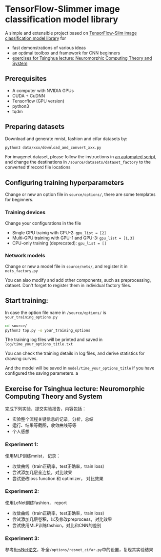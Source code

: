 # TensorFlow-Slimmer image classification model library

A simple and extensible project based on 
[TensorFlow-Slim image classification model library](https://github.com/tensorflow/models/tree/master/research/slim)
for 
- fast demonstrations of various ideas
- an optimal toolbox and framework for CNN beginners
- <a href="#exercise">exercises for Tsinghua lecture: Neuromorphic Computing Theory and System</a><br>


## Prerequisites
- A computer with NVIDIA GPUs
- CUDA + CuDNN
- Tensorflow (GPU version)
- python3
- tqdm


## Preparing datasets
Download and generate mnist, fashion and cifar datasets by:
```bash
python3 data/xxx/download_and_convert_xxx.py
```
For imagenet dataset, please follow the instructions in 
[an automated script](https://github.com/tensorflow/models/tree/master/research/slim#an-automated-script-for-processing-imagenet-data),
and change the destinations in `/source/datasets/dataset_factory` to the converted tf.record file locations


## Configuring training hyperparameters

Change or new an option file in `source/options/`, there are some templates for beginners.


### Training devices
Change your configurations in the file

- Single GPU trainig with GPU-2: `gpu_list = [2]`
- Multi-GPU training with GPU-1 and GPU-3: `gpu_list = [1,3]`
- CPU-only training (deprecated): `gpu_list = []` 


### Network models

Change or new a model file in `source/nets/`, and register it in `nets_factory.py`

You can also modify and add other components, such as preprocessing, dataset. 
Don't forget to register them in individual factory files.

## Start training:
In case the option file name in `/source/options/` is `your_training_options.py` 
```bash
cd source/
python3 top.py -o your_training_options
```
The training log files will be printed and saved in `log/time_your_options_title.txt`

You can check the training details in log files, and derive statistics for drawing curves.

And the model will be saved in `model/time_your_options_title` if you have configured the saving parameters.
a

## Exercise for Tsinghua lecture: Neuromorphic Computing Theory and System
<a id='exercise'></a>

完成下列实验，提交实验报告，内容包括：
- 实验整个流程关键信息的记录，分析，总结
- 运行、结果等截图，收敛曲线等等
- 个人感想

### Experiment 1:
使用MLP训练mnist， 记录：
- 收敛曲线（train正确率，test正确率，train loss）
- 尝试添加几层全连接，对比效果
- 尝试更改loss function 和 optimizer， 对比效果

### Experiment 2:
使用LeNet训练fashion， report
- 收敛曲线（train正确率，test正确率，train loss）
- 尝试添加几层卷积，以及修改preprocess，对比效果
- 尝试使用MLP训练fashion，对比和CNN的差别

### Experiment 3:
参考[ResNet论文](http://openaccess.thecvf.com/content_cvpr_2016/papers/He_Deep_Residual_Learning_CVPR_2016_paper.pdf)，补全`/options/resnet_cifar.py`中的设置，复现其实验结果


